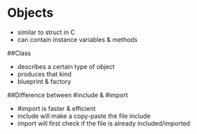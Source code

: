 Objects
===

- similar to struct in C
- can contain instance variables & methods


##Class

- describes a certain type of object
- produces that kind
- blueprint & factory


##Difference between #include & #import

- \#import is faster & efficient
- include will make a copy-paste the file include
- import will first check if the file is already included/imported





